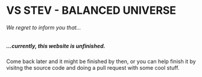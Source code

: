 # VS STEV - BALANCED UNIVERSE
###### We regret to inform you that...
##### ...currently, this website is unfinished. 

Come back later and it might be finished by then, or you can help finish it by visitng the source code and doing a pull request with some cool stuff.
